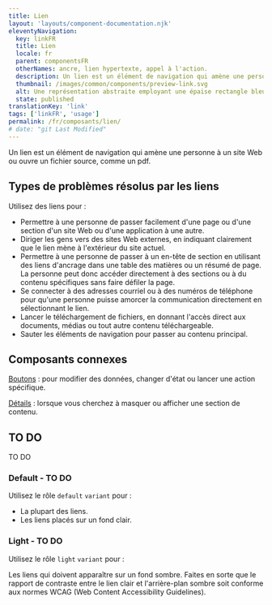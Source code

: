 ```yaml
---
title: Lien
layout: 'layouts/component-documentation.njk'
eleventyNavigation:
  key: linkFR
  title: Lien
  locale: fr
  parent: componentsFR
  otherNames: ancre, lien hypertexte, appel à l'action.
  description: Un lien est un élément de navigation qui amène une personne à une nouvelle page, à un autre site Web, à un fichier ou à une nouvelle section de la page actuelle.
  thumbnail: /images/common/components/preview-link.svg
  alt: Une représentation abstraite employant une épaise rectangle bleue en dessus d'une mince ligne bleue.
  state: published
translationKey: 'link'
tags: ['linkFR', 'usage']
permalink: /fr/composants/lien/
# date: "git Last Modified"
---
```


Un lien est un élément de navigation qui amène une personne à un site Web ou ouvre un fichier source, comme un pdf.

## Types de problèmes résolus par les liens

Utilisez des liens pour :

- Permettre à une personne de passer facilement d'une page ou d'une section d'un site Web ou d'une application à une autre.
- Diriger les gens vers des sites Web externes, en indiquant clairement que le lien mène à l'extérieur du site actuel.
- Permettre à une personne de passer à un en-tête de section en utilisant des liens d'ancrage dans une table des matières ou un résumé de page. La personne peut donc accéder directement à des sections ou à du contenu spécifiques sans faire défiler la page.
- Se connecter à des adresses courriel ou à des numéros de téléphone pour qu'une personne puisse amorcer la communication directement en sélectionnant le lien.
- Lancer le téléchargement de fichiers, en donnant l'accès direct aux documents, médias ou tout autre contenu téléchargeable.
- Sauter les éléments de navigation pour passer au contenu principal.

<article class="bg-full-width bg-primary text-light pt-500 pb-400 my-500">
  <h2 class="mt-0 mb-400">Composants connexes</h2>

<a href="{{ links.button }}" class="link-light">Boutons</a> : pour modifier des données, changer d'état ou lancer une action spécifique.

<a href="{{ links.details }}" class="link-light">Détails</a> : lorsque vous cherchez à masquer ou afficher une section de contenu.

</article>

## TO DO

TO DO

### Default - TO DO

Utilisez le rôle `default` `variant` pour :

- La plupart des liens.
- Les liens placés sur un fond clair.

### Light - TO DO

Utilisez le rôle `light` `variant` pour :

Les liens qui doivent apparaître sur un fond sombre. Faites en sorte que le rapport de contraste entre le lien clair et l'arrière-plan sombre soit conforme aux normes WCAG (Web Content Accessibility Guidelines).
